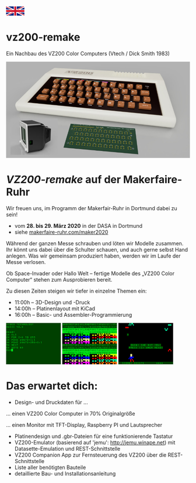 [![change to english version](images/en.png)](en)

# vz200-remake
Ein Nachbau des VZ200 Color Computers (Vtech / Dick Smith 1983)

![Prototyp](images/vz200-teaser.jpg "VZ200 - 70%")

# *VZ200-remake* auf der Makerfaire-Ruhr

Wir freuen uns, im Programm der Makerfair-Ruhr in Dortmund dabei zu sein!

* vom **28. bis 29. März 2020** in der DASA in Dortmund
* siehe [makerfaire-ruhr.com/maker2020](https://www.makerfaire-ruhr.com/maker2020)

Während der ganzen Messe schrauben und löten wir Modelle zusammen. Ihr könnt uns dabei über  die Schulter schauen, und auch gerne selbst Hand anlegen. Was wir gemeinsam produziert haben, werden wir im Laufe der Messe verlosen.

Ob Space-Invader oder Hallo Welt – fertige Modelle des „VZ200 Color Computer“ stehen zum Ausprobieren bereit.

Zu diesen Zeiten steigen wir tiefer in einzelne Themen ein:

* 11:00h – 3D-Design und -Druck
* 14:00h – Platinenlayout mit KiCad
* 16:00h – Basic- und Assembler-Programmierung

![Screenshot_02](images/screenshot_02.png "Basic Programming")
![Screenshot_03](images/screenshot_03.png "Charset")
![Screenshot_05](images/screenshot_05.png "the hunter - bit by a bat")

# Das erwartet dich:

* Design- und Druckdaten für ...

... einen VZ200 Color Computer in 70% Originalgröße

... einen Monitor mit TFT-Display, Raspberry PI und Lautsprecher

* Platinendesign und .gbr-Dateien für eine funktionierende Tastatur
* VZ200-Emulator (basierend auf 'jemu': http://jemu.winape.net) mit Datasette-Emulation und REST-Schnittstelle
* VZ200 Companion App zur Fernsteuerung des VZ200 über die REST-Schnittstelle
* Liste aller benötigten Bauteile
* detaillierte Bau- und Installationsanleitung
